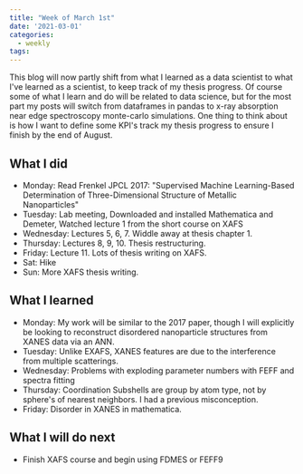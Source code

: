 ```yaml
---
title: "Week of March 1st"
date: '2021-03-01'
categories:
  - weekly
tags:
---
```


This blog will now partly shift from what I learned as a data scientist to what I've learned as a scientist, to keep track of my thesis progress. Of course some of what I learn and do will be related to data science, but for the most part my posts will switch from dataframes in pandas to x-ray absorption near edge spectroscopy monte-carlo simulations. One thing to think about is how I want to define some KPI's track my thesis progress to ensure I finish by the end of August. 

## What I did
- Monday: Read Frenkel JPCL 2017: "Supervised Machine Learning-Based Determination of
Three-Dimensional Structure of Metallic Nanoparticles"
- Tuesday: Lab meeting, Downloaded and installed Mathematica and Demeter, Watched lecture 1 from the short course on XAFS
- Wednesday: Lectures 5, 6, 7. Widdle away at thesis chapter 1.
- Thursday: Lectures 8, 9, 10. Thesis restructuring.
- Friday: Lecture 11. Lots of thesis writing on XAFS.
- Sat: Hike
- Sun: More XAFS thesis writing.

## What I learned
- Monday: My work will be similar to the 2017 paper, though I will explicitly be looking to reconstruct disordered nanoparticle structures from XANES data via an ANN.
- Tuesday: Unlike EXAFS, XANES features are due to the interference from multiple scatterings.
- Wednesday: Problems with exploding parameter numbers with FEFF and spectra fitting
- Thursday: Coordination Subshells are group by atom type, not by sphere's of nearest neighbors. I had a previous misconception.
- Friday: Disorder in XANES in mathematica.

## What I will do next
- Finish XAFS course and begin using FDMES or FEFF9